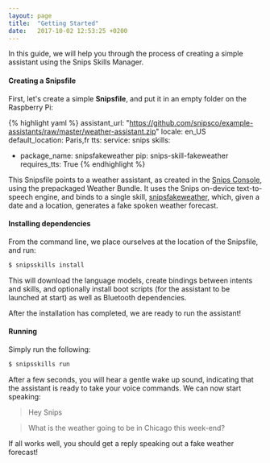 ```yaml
---
layout: page
title:  "Getting Started"
date:   2017-10-02 12:53:25 +0200
---
```


In this guide, we will help you through the process of creating a simple assistant using the Snips Skills Manager.

#### Creating a Snipsfile

First, let's create a simple **Snipsfile**, and put it in an empty folder on the Raspberry Pi:

{% highlight yaml %}
assistant_url: "https://github.com/snipsco/example-assistants/raw/master/weather-assistant.zip"
locale: en_US
default_location: Paris,fr
tts:
  service: snips
skills:
  - package_name: snipsfakeweather
    pip: snips-skill-fakeweather
    requires_tts: True
{% endhighlight %}

This Snipsfile points to a weather assistant, as created in the [Snips Console](https://console.snips.ai), using the prepackaged Weather Bundle. It uses the Snips on-device text-to-speech engine, and binds to a single skill, [snipsfakeweather](https://github.com/snipsco/snips-skill-fakeweather), which, given a date and a location, generates a fake spoken weather forecast.

#### Installing dependencies

From the command line, we place ourselves at the location of the Snipsfile, and run:

```sh
$ snipsskills install
```

This will download the language models, create bindings between intents and skills, and optionally install boot scripts (for the assistant to be launched at start) as well as Bluetooth dependencies.

After the installation has completed, we are ready to run the assistant!

#### Running

Simply run the following:

```sh
$ snipsskills run
```

After a few seconds, you will hear a gentle wake up sound, indicating that the assistant is ready to take your voice commands. We can now start speaking:

> Hey Snips

> What is the weather going to be in Chicago this week-end?

If all works well, you should get a reply speaking out a fake weather forecast!